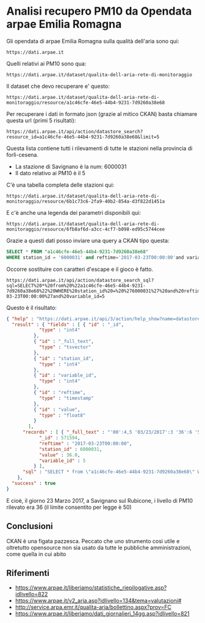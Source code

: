 Analisi recupero PM10 da Opendata arpae Emilia Romagna
======================================================

Gli opendata di arpae Emilia Romagna sulla qualità dell'aria sono qui: 

    https://dati.arpae.it

Quelli relativi ai PM10 sono qua: 

    https://dati.arpae.it/dataset/qualita-dell-aria-rete-di-monitoraggio

Il dataset che devo recuperare e' questo: 

    https://dati.arpae.it/dataset/qualita-dell-aria-rete-di-monitoraggio/resource/a1c46cfe-46e5-44b4-9231-7d9260a38e68

Per recuperare i dati in formato json (grazie al mitico CKAN) basta chiamare questa url (primi 5 risultati):

    https://dati.arpae.it/api/action/datastore_search?resource_id=a1c46cfe-46e5-44b4-9231-7d9260a38e68&limit=5

Questa lista contiene tutti i rilevamenti di tutte le stazioni nella provincia di forlì-cesena.

* La stazione di Savignano è la num: 6000031
* Il dato relativo ai PM10 è il 5

C'è una tabella completa delle stazioni qui: 

    https://dati.arpae.it/dataset/qualita-dell-aria-rete-di-monitoraggio/resource/6b1c73c6-2fa9-40b2-854a-d3f822d1451a
    
E c'è anche una legenda dei parametri disponibili qui:

    https://dati.arpae.it/dataset/qualita-dell-aria-rete-di-monitoraggio/resource/6fb8af6d-a3cc-4cf7-b098-ed95c5744cee
    
Grazie a questi dati posso inviare una query a CKAN tipo questa:

```sql
SELECT * FROM "a1c46cfe-46e5-44b4-9231-7d9260a38e68" 
WHERE station_id = '6000031' and reftime='2017-03-23T00:00:00'and variable_id=5
```

Occorre sostituire con caratteri d'escape e il gioco è fatto.

    https://dati.arpae.it/api/action/datastore_search_sql?sql=SELECT%20*%20from%20%22a1c46cfe-46e5-44b4-9231-7d9260a38e68%22%20WHERE%20station_id%20=%20%276000031%27%20and%20reftime=%272017-03-23T00:00:00%27and%20variable_id=5

Questo è il risultato:

```json 
{ "help" : "https://dati.arpae.it/api/3/action/help_show?name=datastore_search_sql",
  "result" : { "fields" : [ { "id" : "_id",
            "type" : "int4"
          },
          { "id" : "_full_text",
            "type" : "tsvector"
          },
          { "id" : "station_id",
            "type" : "int4"
          },
          { "id" : "variable_id",
            "type" : "int4"
          },
          { "id" : "reftime",
            "type" : "timestamp"
          },
          { "id" : "value",
            "type" : "float8"
          }
        ],
      "records" : [ { "_full_text" : "'00':4,5 '03/23/2017':3 '36':6 '5':1 '6000031':2",
            "_id" : 571594,
            "reftime" : "2017-03-23T00:00:00",
            "station_id" : 6000031,
            "value" : 36.0,
            "variable_id" : 5
          } ],
      "sql" : "SELECT * from \"a1c46cfe-46e5-44b4-9231-7d9260a38e68\" WHERE station_id = '6000031' and reftime='2017-03-23T00:00:00'and variable_id=5"
    },
  "success" : true
}
```

E cioè, il giorno 23 Marzo 2017, a Savignano sul Rubicone, i livello di PM10 rilevato era 36 (il limite consentito per legge è 50)

Conclusioni
-----------
CKAN è una figata pazzesca. Peccato che uno strumento così utile e oltretutto opensource non sia usato da tutte le pubbliche amministrazioni, come quella in cui abito

Riferimenti
-----------
* https://www.arpae.it/liberiamo/statistiche_riepilogative.asp?idlivello=822
* https://www.arpae.it/v2_aria.asp?idlivello=134&tema=valutazioni#
* http://service.arpa.emr.it/qualita-aria/bollettino.aspx?prov=FC
* https://www.arpae.it/liberiamo/dati_giornalieri_14gg.asp?idlivello=821

